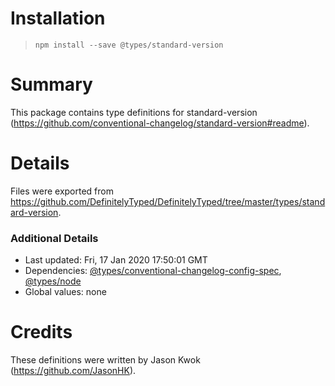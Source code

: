 # Installation
> `npm install --save @types/standard-version`

# Summary
This package contains type definitions for standard-version (https://github.com/conventional-changelog/standard-version#readme).

# Details
Files were exported from https://github.com/DefinitelyTyped/DefinitelyTyped/tree/master/types/standard-version.

### Additional Details
 * Last updated: Fri, 17 Jan 2020 17:50:01 GMT
 * Dependencies: [@types/conventional-changelog-config-spec](https://npmjs.com/package/@types/conventional-changelog-config-spec), [@types/node](https://npmjs.com/package/@types/node)
 * Global values: none

# Credits
These definitions were written by Jason Kwok (https://github.com/JasonHK).
